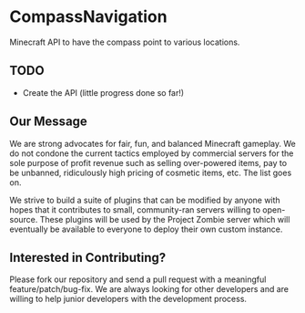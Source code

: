 # CompassNavigation
Minecraft API to have the compass point to various locations.

## TODO
- Create the API (little progress done so far!)

## Our Message
We are strong advocates for fair, fun, and balanced Minecraft gameplay. We do not condone the current tactics employed by
commercial servers for the sole purpose of profit revenue such as selling over-powered items, pay to be 
unbanned, ridiculously high pricing of cosmetic items, etc. The list goes on.

We strive to build a suite of plugins that can be modified by anyone with hopes that it contributes to 
small, community-ran servers willing to open-source. These plugins will be used by the Project Zombie server 
which will eventually be available to everyone to deploy their own custom instance.

## Interested in Contributing?
Please fork our repository and send a pull request with a meaningful feature/patch/bug-fix. We are always looking for other developers and are willing to help junior developers with the development process.
